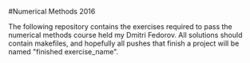#Numerical Methods 2016

The following repository contains the exercises required to pass the numerical methods course held my Dmitri Fedorov. All solutions should contain makefiles, and hopefully all pushes that finish a project will be named "finished exercise_name".
